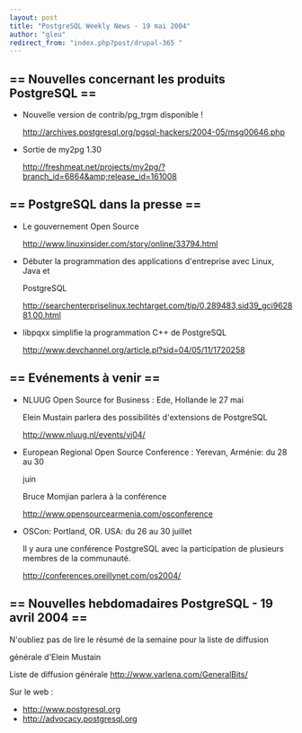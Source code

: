 ```yaml
---
layout: post
title: "PostgreSQL Weekly News - 19 mai 2004"
author: "gleu"
redirect_from: "index.php?post/drupal-365 "
---
```




<h2>== Nouvelles concernant les produits PostgreSQL ==</h2>

<ul>

<li>Nouvelle version de contrib/pg_trgm disponible !<br />

<a href="http://archives.postgresql.org/pgsql-hackers/2004-05/msg00646.php">http://archives.postgresql.org/pgsql-hackers/2004-05/msg00646.php</a></li>

<li>Sortie de my2pg 1.30<br />

<a href="http://freshmeat.net/projects/my2pg/?branch_id=6864&amp;release_id=161008">http://freshmeat.net/projects/my2pg/?branch_id=6864&amp;release_id=161008</a></li>

</ul>

<h2>== PostgreSQL dans la presse ==</h2>

<ul>

<li>Le gouvernement Open Source<br />

<a href="http://www.linuxinsider.com/story/online/33794.html">http://www.linuxinsider.com/story/online/33794.html</a></li>

<li>Débuter la programmation des applications d'entreprise avec Linux, Java et

PostgreSQL<br />

<a href="http://searchenterpriselinux.techtarget.com/tip/0,289483,sid39_gci962881,00.html">http://searchenterpriselinux.techtarget.com/tip/0,289483,sid39_gci962881,00.html</a></li>

<li>libpqxx simplifie la programmation C++ de PostgreSQL<br />

<a href="http://www.devchannel.org/article.pl?sid=04/05/11/1720258">http://www.devchannel.org/article.pl?sid=04/05/11/1720258</a></li>

</ul>

<h2>== Evénements à venir ==</h2>

<ul>

<li>NLUUG Open Source for Business : Ede, Hollande le 27 mai<br />

Elein Mustain parlera des possibilités d'extensions de PostgreSQL<br />

<a href="http://www.nluug.nl/events/vj04/">http://www.nluug.nl/events/vj04/</a></li>

<li>European Regional Open Source Conference : Yerevan, Arménie: du 28 au 30

juin<br />

Bruce Momjian parlera à la conférence<br />

<a href="http://www.opensourcearmenia.com/osconference">http://www.opensourcearmenia.com/osconference</a></li>

<li>OSCon: Portland, OR. USA: du 26 au 30 juillet<br />

Il y aura une conférence PostgreSQL avec la participation de plusieurs membres de la communauté.<br />

<a href="http://conferences.oreillynet.com/os2004/">http://conferences.oreillynet.com/os2004/</a></li>

</ul>

<h2>== Nouvelles hebdomadaires PostgreSQL - 19 avril 2004 ==</h2>

<p>N'oubliez pas de lire le résumé de la semaine pour la liste de diffusion

générale d'Elein Mustain</p>

<p>Liste de diffusion générale <a href="http://www.varlena.com/GeneralBits/">http://www.varlena.com/GeneralBits/</a>

</p>

<p>Sur le web :

</p>

<ul>

<li><a href="http://www.postgresql.org">http://www.postgresql.org</a></li>

<li><a href="http://advocacy.postgresql.org">http://advocacy.postgresql.org</a></li>

</ul>